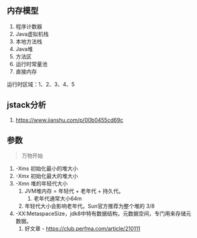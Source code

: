## 内存模型

1. 程序计数器
2. Java虚拟机栈
3. 本地方法栈
4. Java堆
5. 方法区
6. 运行时常量池
7. 直接内存

运行时区域：1、2、3、4、5



## jstack分析

1. https://www.jianshu.com/p/00b0455cd69c



## 参数

> 万物开始

1. -Xms 初始化最小的堆大小
2. -Xmx 初始化最大的堆大小
3. -Xmn 堆的年轻代大小
   1. JVM堆内存 = 年轻代 + 老年代 + 持久代。
      1. 老年代通常大小64m
   2. 年轻代大小会影响老年代。Sun官方推荐为整个堆的 3/8
4. -XX:MetaspaceSize，jdk8中特有数据结构，元数据空间，专门用来存储元数据。
   1. 好文章 - https://club.perfma.com/article/210111

